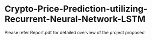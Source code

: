 # Crypto-Price-Prediction-utilizing-Recurrent-Neural-Network-LSTM

Please refer Report.pdf for detailed overview of the project proposed

